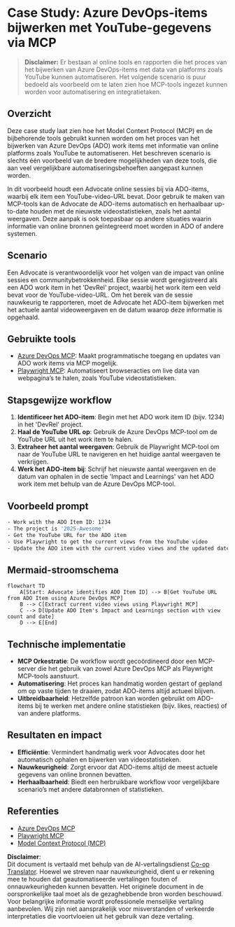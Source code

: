 <!--
CO_OP_TRANSLATOR_METADATA:
{
  "original_hash": "14a2dfbea55ef735660a06bd6bdfe5f3",
  "translation_date": "2025-06-13T21:36:33+00:00",
  "source_file": "09-CaseStudy/UpdateADOItemsFromYT.md",
  "language_code": "nl"
}
-->
# Case Study: Azure DevOps-items bijwerken met YouTube-gegevens via MCP

> **Disclaimer:** Er bestaan al online tools en rapporten die het proces van het bijwerken van Azure DevOps-items met data van platforms zoals YouTube kunnen automatiseren. Het volgende scenario is puur bedoeld als voorbeeld om te laten zien hoe MCP-tools ingezet kunnen worden voor automatisering en integratietaken.

## Overzicht

Deze case study laat zien hoe het Model Context Protocol (MCP) en de bijbehorende tools gebruikt kunnen worden om het proces van het bijwerken van Azure DevOps (ADO) work items met informatie van online platforms zoals YouTube te automatiseren. Het beschreven scenario is slechts één voorbeeld van de bredere mogelijkheden van deze tools, die aan veel vergelijkbare automatiseringsbehoeften aangepast kunnen worden.

In dit voorbeeld houdt een Advocate online sessies bij via ADO-items, waarbij elk item een YouTube-video-URL bevat. Door gebruik te maken van MCP-tools kan de Advocate de ADO-items automatisch en herhaalbaar up-to-date houden met de nieuwste videostatistieken, zoals het aantal weergaven. Deze aanpak is ook toepasbaar op andere situaties waarin informatie van online bronnen geïntegreerd moet worden in ADO of andere systemen.

## Scenario

Een Advocate is verantwoordelijk voor het volgen van de impact van online sessies en communitybetrokkenheid. Elke sessie wordt geregistreerd als een ADO work item in het 'DevRel' project, waarbij het work item een veld bevat voor de YouTube-video-URL. Om het bereik van de sessie nauwkeurig te rapporteren, moet de Advocate het ADO-item bijwerken met het actuele aantal videoweergaven en de datum waarop deze informatie is opgehaald.

## Gebruikte tools

- [Azure DevOps MCP](https://github.com/microsoft/azure-devops-mcp): Maakt programmatische toegang en updates van ADO work items via MCP mogelijk.
- [Playwright MCP](https://github.com/microsoft/playwright-mcp): Automatiseert browseracties om live data van webpagina’s te halen, zoals YouTube videostatistieken.

## Stapsgewijze workflow

1. **Identificeer het ADO-item**: Begin met het ADO work item ID (bijv. 1234) in het 'DevRel' project.  
2. **Haal de YouTube URL op**: Gebruik de Azure DevOps MCP-tool om de YouTube URL uit het work item te halen.  
3. **Extraheer het aantal weergaven**: Gebruik de Playwright MCP-tool om naar de YouTube URL te navigeren en het huidige aantal weergaven te verkrijgen.  
4. **Werk het ADO-item bij**: Schrijf het nieuwste aantal weergaven en de datum van ophalen in de sectie 'Impact and Learnings' van het ADO work item met behulp van de Azure DevOps MCP-tool.

## Voorbeeld prompt

```bash
- Work with the ADO Item ID: 1234
- The project is '2025-Awesome'
- Get the YouTube URL for the ADO item
- Use Playwright to get the current views from the YouTube video
- Update the ADO item with the current video views and the updated date of the information
```

## Mermaid-stroomschema

```mermaid
flowchart TD
    A[Start: Advocate identifies ADO Item ID] --> B[Get YouTube URL from ADO Item using Azure DevOps MCP]
    B --> C[Extract current video views using Playwright MCP]
    C --> D[Update ADO Item's Impact and Learnings section with view count and date]
    D --> E[End]
```

## Technische implementatie

- **MCP Orkestratie**: De workflow wordt gecoördineerd door een MCP-server die het gebruik van zowel Azure DevOps MCP als Playwright MCP-tools aanstuurt.  
- **Automatisering**: Het proces kan handmatig worden gestart of gepland om op vaste tijden te draaien, zodat ADO-items altijd actueel blijven.  
- **Uitbreidbaarheid**: Hetzelfde patroon kan worden gebruikt om ADO-items bij te werken met andere online statistieken (bijv. likes, reacties) of van andere platforms.

## Resultaten en impact

- **Efficiëntie**: Vermindert handmatig werk voor Advocates door het automatisch ophalen en bijwerken van videostatistieken.  
- **Nauwkeurigheid**: Zorgt ervoor dat ADO-items altijd de meest actuele gegevens van online bronnen bevatten.  
- **Herhaalbaarheid**: Biedt een herbruikbare workflow voor vergelijkbare scenario’s met andere databronnen of statistieken.

## Referenties

- [Azure DevOps MCP](https://github.com/microsoft/azure-devops-mcp)  
- [Playwright MCP](https://github.com/microsoft/playwright-mcp)  
- [Model Context Protocol (MCP)](https://modelcontextprotocol.io/)

**Disclaimer**:  
Dit document is vertaald met behulp van de AI-vertalingsdienst [Co-op Translator](https://github.com/Azure/co-op-translator). Hoewel we streven naar nauwkeurigheid, dient u er rekening mee te houden dat geautomatiseerde vertalingen fouten of onnauwkeurigheden kunnen bevatten. Het originele document in de oorspronkelijke taal moet als de gezaghebbende bron worden beschouwd. Voor belangrijke informatie wordt professionele menselijke vertaling aanbevolen. Wij zijn niet aansprakelijk voor misverstanden of verkeerde interpretaties die voortvloeien uit het gebruik van deze vertaling.